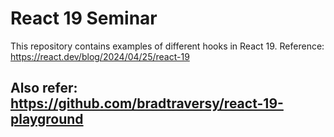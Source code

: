 # React 19 Seminar

This repository contains examples of different hooks in React 19.
Reference: https://react.dev/blog/2024/04/25/react-19

## Also refer: https://github.com/bradtraversy/react-19-playground

